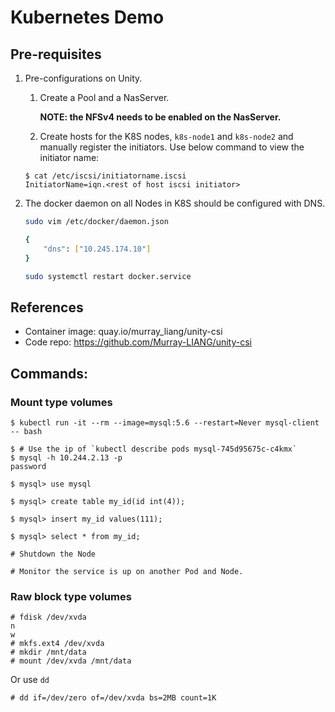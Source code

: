 # Kubernetes Demo


## Pre-requisites

1. Pre-configurations on Unity.

    1. Create a Pool and a NasServer.
   
        **NOTE: the NFSv4 needs to be enabled on the NasServer.**

    2. Create hosts for the K8S nodes, `k8s-node1` and `k8s-node2` and manually register the initiators. Use below command to view the initiator name:

    ```console
    $ cat /etc/iscsi/initiatorname.iscsi
    InitiatorName=iqn.<rest of host iscsi initiator>
    ```

2. The docker daemon on all Nodes in K8S should be configured with DNS.
    ```bash
    sudo vim /etc/docker/daemon.json

    { 
        "dns": ["10.245.174.10"]
    }

    sudo systemctl restart docker.service
    ```

## References

- Container image: quay.io/murray_liang/unity-csi
- Code repo: https://github.com/Murray-LIANG/unity-csi

## Commands:

### Mount type volumes

```console
$ kubectl run -it --rm --image=mysql:5.6 --restart=Never mysql-client -- bash

$ # Use the ip of `kubectl describe pods mysql-745d95675c-c4kmx`
$ mysql -h 10.244.2.13 -p
password

$ mysql> use mysql

$ mysql> create table my_id(id int(4));

$ mysql> insert my_id values(111);

$ mysql> select * from my_id;

# Shutdown the Node

# Monitor the service is up on another Pod and Node.
```

### Raw block type volumes

```console
# fdisk /dev/xvda
n
w
# mkfs.ext4 /dev/xvda
# mkdir /mnt/data
# mount /dev/xvda /mnt/data
```
Or use `dd`
```console
# dd if=/dev/zero of=/dev/xvda bs=2MB count=1K
```
